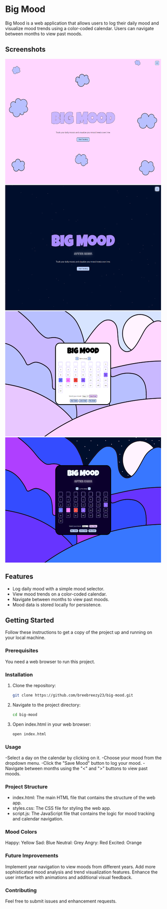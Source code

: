 # Big Mood

Big Mood is a web application that allows users to log their daily mood and visualize mood trends using a color-coded calendar. Users can navigate between months to view past moods.

## Screenshots

<img src="./images/app-screenshots/screenshot1.png" width="500" height="400">
<img src="./images/app-screenshots/screenshot2.png" width="500" height="400">
<img src="./images/app-screenshots/screenshot3.png" width="500" height="400">
<img src="./images/app-screenshots/screenshot4.png" width="500" height="400">

## Features

- Log daily mood with a simple mood selector.
- View mood trends on a color-coded calendar.
- Navigate between months to view past moods.
- Mood data is stored locally for persistence.

## Getting Started

Follow these instructions to get a copy of the project up and running on your local machine.

### Prerequisites

You need a web browser to run this project.

### Installation

1. Clone the repository:

   ```bash
   git clone https://github.com/breebreezy23/big-mood.git

2. Navigate to the project directory:

    ```bash
    cd big-mood

3. Open index.html in your web browser:

    ```bash
    open index.html

### Usage
-Select a day on the calendar by clicking on it.
-Choose your mood from the dropdown menu.
-Click the "Save Mood" button to log your mood.
-Navigate between months using the "<" and ">" buttons to view past moods.

### Project Structure
- index.html: The main HTML file that contains the structure of the web app.
- styles.css: The CSS file for styling the web app.
- script.js: The JavaScript file that contains the logic for mood tracking and calendar navigation.

### Mood Colors
Happy: Yellow
Sad: Blue
Neutral: Grey
Angry: Red
Excited: Orange

### Future Improvements
Implement year navigation to view moods from different years.
Add more sophisticated mood analysis and trend visualization features.
Enhance the user interface with animations and additional visual feedback.

### Contributing
Feel free to submit issues and enhancement requests.
